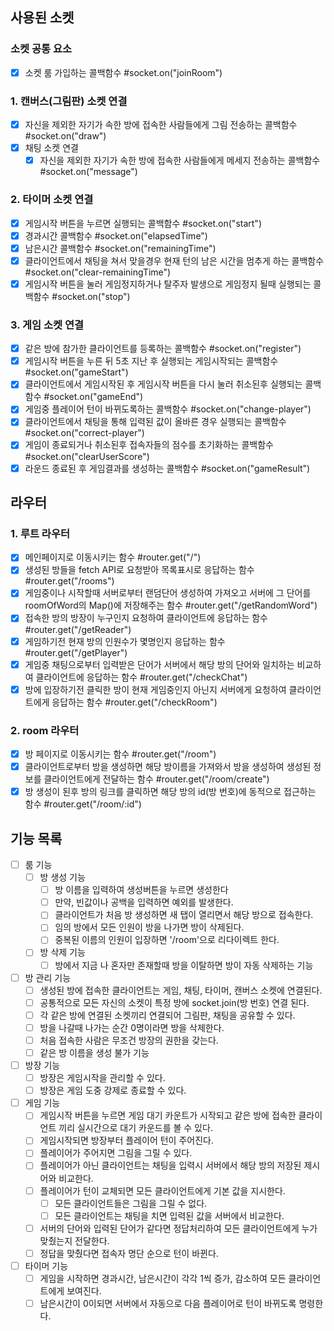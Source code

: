 ## 사용된 소켓

### 소켓 공통 요소

- [x] 소켓 룸 가입하는 콜백함수 #socket.on("joinRoom")

### 1. 캔버스(그림판) 소켓 연결

- [x] 자신을 제외한 자기가 속한 방에 접속한 사람들에게 그림 전송하는 콜백함수 #socket.on("draw")
- [x] 채팅 소켓 연결
  - [x] 자신을 제외한 자기가 속한 방에 접속한 사람들에게 메세지 전송하는 콜백함수 #socket.on("message")

### 2. 타이머 소켓 연결

- [x] 게임시작 버튼을 누르면 실행되는 콜백함수 #socket.on("start")
- [x] 경과시간 콜백함수 #socket.on("elapsedTime")
- [x] 남은시간 콜백함수 #socket.on("remainingTime")
- [x] 클라이언트에서 채팅을 쳐서 맞을경우 현재 턴의 남은 시간을 멈추게 하는 콜백함수 #socket.on("clear-remainingTime")
- [x] 게임시작 버튼을 눌러 게임정지하거나 탈주자 발생으로 게임정지 될때 실행되는 콜백함수 #socket.on("stop")

### 3. 게임 소켓 연결

- [x] 같은 방에 참가한 클라이언트를 등록하는 콜백함수 #socket.on("register")
- [x] 게임시작 버튼을 누른 뒤 5초 지난 후 실행되는 게임시작되는 콜백함수 #socket.on("gameStart")
- [x] 클라이언트에서 게임시작된 후 게임시작 버튼을 다시 눌러 취소된후 실행되는 콜백함수 #socket.on("gameEnd")
- [x] 게임중 플레이어 턴이 바뀌도록하는 콜백함수 #socket.on("change-player")
- [x] 클라이언트에서 채팅을 통해 입력된 값이 올바른 경우 실행되는 콜백함수 #socket.on("correct-player")
- [x] 게임이 종료되거나 취소된후 접속자들의 점수를 초기화하는 콜백함수 #socket.on("clearUserScore")
- [x] 라운드 종료된 후 게임결과를 생성하는 콜백함수 #socket.on("gameResult")

## 라우터

### 1. 루트 라우터

- [x] 메인페이지로 이동시키는 함수 #router.get("/")
- [x] 생성된 방들을 fetch API로 요청받아 목록표시로 응답하는 함수 #router.get("/rooms")
- [x] 게임중이나 시작할때 서버로부터 랜덤단어 생성하여 가져오고 서버에 그 단어를 roomOfWord의 Map()에 저장해주는 함수 #router.get("/getRandomWord")
- [x] 접속한 방의 방장이 누구인지 요청하여 클라이언트에 응답하는 함수 #router.get("/getReader")
- [x] 게임하기전 현재 방의 인원수가 몇명인지 응답하는 함수 #router.get("/getPlayer")
- [x] 게임중 채팅으로부터 입력받은 단어가 서버에서 해당 방의 단어와 일치하는 비교하여 클라이언트에 응답하는 함수 #router.get("/checkChat")
- [x] 방에 입장하기전 클릭한 방이 현재 게임중인지 아닌지 서버에게 요청하여 클라이언트에게 응답하는 함수 #router.get("/checkRoom")

### 2. room 라우터

- [x] 방 페이지로 이동시키는 함수 #router.get("/room")
- [x] 클라이언트로부터 방을 생성하면 해당 방이름을 가져와서 방을 생성하여 생성된 정보를 클라이언트에게 전달하는 함수 #router.get("/room/create")
- [x] 방 생성이 된후 방의 링크를 클릭하면 해당 방의 id(방 번호)에 동적으로 접근하는 함수 #router.get("/room/:id")

## 기능 목록

- [ ] 룸 기능
  - [ ] 방 생성 기능
    - [ ] 방 이름을 입력하여 생성버튼을 누르면 생성한다
    - [ ] 만약, 빈값이나 공백을 입력하면 예외를 발생한다.
    - [ ] 클라이언트가 처음 방 생성하면 새 탭이 열리면서 해당 방으로 접속한다.
    - [ ] 임의 방에서 모든 인원이 방을 나가면 방이 삭제된다.
    - [ ] 중복된 이름의 인원이 입장하면 '/room'으로 리다이렉트 한다.
  - [ ] 방 삭제 기능
    - [ ] 방에서 지금 나 혼자만 존재할때 방을 이탈하면 방이 자동 삭제하는 기능
- [ ] 방 관리 기능
  - [ ] 생성된 방에 접속한 클라이언트는 게임, 채팅, 타이머, 캔버스 소켓에 연결된다.
  - [ ] 공통적으로 모든 자신의 소켓이 특정 방에 socket.join(방 번호) 연결 된다.
  - [ ] 각 같은 방에 연결된 소켓끼리 연결되어 그림판, 채팅을 공유할 수 있다.
  - [ ] 방을 나갈때 나가는 순간 0명이라면 방을 삭제한다.
  - [ ] 처음 접속한 사람은 무조건 방장의 권한을 갖는다.
  - [ ] 같은 방 이름을 생성 불가 기능
- [ ] 방장 기능
  - [ ] 방장은 게임시작을 관리할 수 있다.
  - [ ] 방장은 게임 도중 강제로 종료할 수 있다.
- [ ] 게임 기능
  - [ ] 게임시작 버튼을 누르면 게임 대기 카운트가 시작되고 같은 방에 접속한 클라이언트 끼리 실시간으로 대기 카운드를 볼 수 있다.
  - [ ] 게임시작되면 방장부터 플레이어 턴이 주어진다.
  - [ ] 플레이어가 주어지면 그림을 그릴 수 있다.
  - [ ] 플레이어가 아닌 클라이언트는 채팅을 입력시 서버에서 해당 방의 저장된 제시어와 비교한다.
  - [ ] 플레이어가 턴이 교체되면 모든 클라이언트에게 기본 값을 지시한다.
    - [ ] 모든 클라이언트들은 그림을 그릴 수 없다.
    - [ ] 모든 클라이언트는 채팅을 치면 입력된 값을 서버에서 비교한다.
  - [ ] 서버의 단어와 입력된 단어가 같다면 정답처리하여 모든 클라이언트에게 누가 맞췄는지 전달한다.
  - [ ] 정답을 맞췄다면 접속자 명단 순으로 턴이 바뀐다.
- [ ] 타이머 기능
  - [ ] 게임을 시작하면 경과시간, 남은시간이 각각 1씩 증가, 감소하여 모든 클라이언트에게 보여진다.
  - [ ] 남은시간이 0이되면 서버에서 자동으로 다음 플레이어로 턴이 바뀌도록 명령한다.
